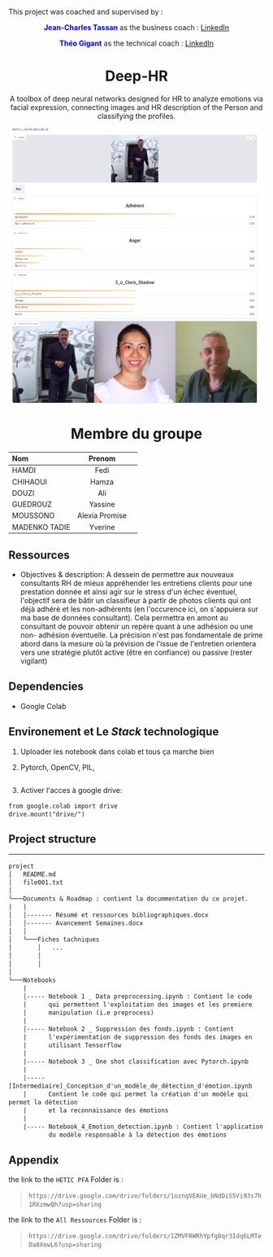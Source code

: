 This project was coached and supervised by :

<center>


 <span style="color:blue"> **Jean-Charles Tassan** </span> as the business coach : [LinkedIn](https://fr.linkedin.com/in/jean-charles-tassan-1a5011b) 

 <span style="color:blue"> **Théo Gigant** </span> as the technical coach : [LinkedIn](https://fr.linkedin.com/in/theo-gigant) 

</center>
<center>

# Deep-HR
A toolbox of deep neural networks designed for HR to analyze emotions via facial expression, connecting images and HR description of the Person and classifying the profiles.
</center>

>> 

![ Demo ](https://github.com/fedihamdi/Deep-HR/blob/main/img/demo.png?raw=true)

<center>

# Membre du groupe

| Nom      | Prenom |   |
| :---        |    :----:   |          ---: |
| HAMDI      | Fedi       |    |
| CHIHAOUI   | Hamza        |       |
| DOUZI     | Ali       |    |
| GUEDROUZ  | Yassine        |       |
| MOUSSONO  | Alexia Promise  |     |
| MADENKO TADIE | Yverine | |

</center>

## Ressources

* Objectives & description: A dessein de permettre aux nouveaux consultants RH de mieux appréhender les entretiens clients pour une prestation donnée et ainsi agir sur le stress d'un échec éventuel, l'objectif sera de bâtir un classifieur à partir de photos clients qui ont déjà adhéré et les non-adhérents (en l'occurence ici, on s'appuiera sur ma base de données consultant). Cela permettra en amont au consultant de pouvoir obtenir un repère quant à une adhésion ou une non- adhésion éventuelle. La précision n'est pas fondamentale de prime abord dans la mesure où la prévision de l'issue de l'entretien orientera vers une stratégie plutôt active (être en confiance) ou passive (rester vigilant)

## Dependencies

* Google Colab

## Environement et Le *Stack* technologique

1. Uploader les notebook dans colab et tous ça marche bien

2. Pytorch, OpenCV, PIL,
```

```

3. Activer l'acces à google drive:
```
from google.colab import drive
drive.mount("drive/")
```


## Project structure

 
    


----- 


```
project
│   README.md
│   file001.txt    
│
└───Documents & Roadmap : contient la docummentation du ce projet.
|   |
│   │------- Résumé et ressources bibliographiques.docx
│   │------- Avancement Semaines.docx
│   │
│   └───Fiches tachniques
│       │   ...   
│       │
│       │
│   
└───Notebooks
    |
    │----- Notebook 1 _ Data preprocessing.ipynb : Contient le code
    |      qui permettent l'exploitation des images et les premiere 
    |      manipulation (i.e preprocess)
    |
    │----- Notebook 2 _ Suppression des fonds.ipynb : Contient 
    |      l'expérimentation de suppression des fonds des images en 
    |      utilisant Tensorflow
    |
    |----- Notebook 3 _ One shot classification avec Pytorch.ipynb
    |
    |----- [Intermediaire]_Conception_d'un_modèle_de_détection_d'émotion.ipynb
    |      Contient le code qui permet la création d'un modèle qui permet la détection
    |      et la reconnaissance des émotions
    |
    |----- Notebook_4_Emotion_detection.ipynb : Contient l'application
           du modèle responsable à la détection des émotions

```

## Appendix

the link to the ```HETIC PFA``` Folder is :

> ```https://drive.google.com/drive/folders/1oznqVEAUe_bNdDiS5Vi93s7h1RXzmwQh?usp=sharing```

the link to the ```All Ressources``` Folder is :

> ```https://drive.google.com/drive/folders/1ZMVFRWRhYpfg8qr3Idq6LMTeDa8XewL6?usp=sharing```